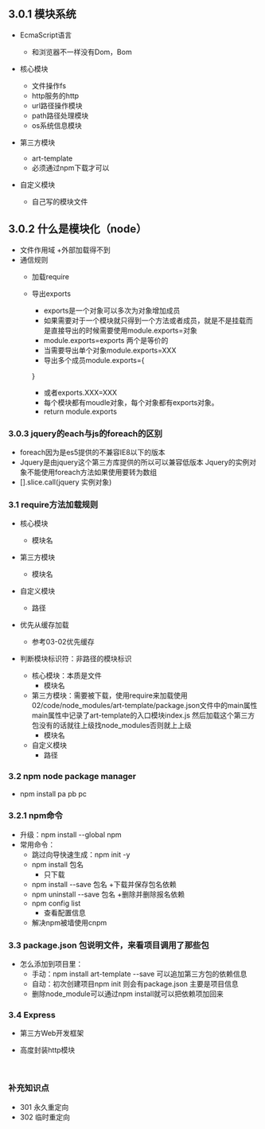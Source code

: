 ##  3.0.1 模块系统

+ EcmaScript语言
  + 和浏览器不一样没有Dom，Bom

+ 核心模块 
  +  文件操作fs
  + http服务的http
  + url路径操作模块
  +  path路径处理模块
  + os系统信息模块

+ 第三方模块
  + art-template
  + 必须通过npm下载才可以

+ 自定义模块
  + 自己写的模块文件

## 3.0.2 什么是模块化（node）

+ 文件作用域
  +外部加载得不到
+ 通信规则
  + 加载require
  + 导出exports
    + exports是一个对象可以多次为对象增加成员
    + 如果需要对于一个模块就只得到一个方法或者成员，就是不是挂载而是直接导出的时候需要使用module.exports=对象
    + module.exports=exports 两个是等价的
    + 当需要导出单个对象module.exports=XXX
    + 导出多个成员module.exports={

    } 
    + 或者exports.XXX=XXX
    + 每个模块都有moudle对象，每个对象都有exports对象。
    + return module.exports
### 3.0.3 jquery的each与js的foreach的区别
+ foreach因为是es5提供的不兼容IE8以下的版本
+ Jquery是由jquery这个第三方库提供的所以可以兼容低版本 Jquery的实例对象不能使用foreach方法如果使用要转为数组
+ [].slice.call(jquery 实例对象)
### 3.1 require方法加载规则
+ 核心模块
  + 模块名
+ 第三方模块
  + 模块名
+ 自定义模块
  + 路径

+ 优先从缓存加载
  + 参考03-02优先缓存  
+ 判断模块标识符：非路径的模块标识
  + 核心模块：本质是文件
    + 模块名
  + 第三方模块：需要被下载，使用require来加载使用02/code/node_modules/art-template/package.json文件中的main属性
  main属性中记录了art-template的入口模块index.js
  然后加载这个第三方包没有的话就往上级找node_modules否则就上上级
    + 模块名
  + 自定义模块
    + 路径
### 3.2 npm node package manager
+ npm install pa pb pc
### 3.2.1 npm命令
+ 升级：npm install --global npm
+ 常用命令：
  + 跳过向导快速生成：npm init -y
  + npm install 包名 
    + 只下载
  + npm install --save 包名
    +下载并保存包名依赖
  + npm uninstall --save 包名
    +删除并删除报名依赖
  + npm config list
    + 查看配置信息
  + 解决npm被墙使用cnpm
   
### 3.3 package.json 包说明文件，来看项目调用了那些包
  + 怎么添加到项目里：
    + 手动：npm install art-template --save  可以追加第三方包的依赖信息
    + 自动：初次创建项目npm init 则会有package.json 主要是项目信息
    + 删除node_module可以通过npm install就可以把依赖项加回来
### 3.4 Express
+ 第三方Web开发框架

+ 高度封装http模块

​    


### 补充知识点
+ 301 永久重定向
+ 302 临时重定向

